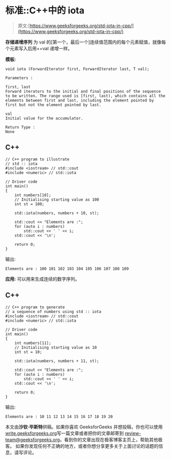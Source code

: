 # 标准::C++中的 iota

> 原文:[https://www.geeksforgeeks.org/std-iota-in-cpp/](https://www.geeksforgeeks.org/std-iota-in-cpp/)

**存储递增序列**
为 val 的[第一个，最后一个]连续值范围内的每个元素赋值，就像每个元素写入后用++val 递增一样。

**模板:**

```
void iota (ForwardIterator first, ForwardIterator last, T val);

Parameters :

first, last
Forward iterators to the initial and final positions of the sequence
to be written. The range used is [first, last), which contains all the
elements between first and last, including the element pointed by
first but not the element pointed by last.

val
Initial value for the accumulator. 

Return Type :
None
```

## C++

```
// C++ program to illustrate
// std :: iota
#include <iostream> // std::cout
#include <numeric> // std::iota

// Driver code
int main()
{
    int numbers[10];
    // Initialising starting value as 100
    int st = 100;

    std::iota(numbers, numbers + 10, st);

    std::cout << "Elements are :";
    for (auto i : numbers)
        std::cout << ' ' << i;
    std::cout << '\n';

    return 0;
}
```

输出:

```
Elements are : 100 101 102 103 104 105 106 107 108 109
```

**应用:**
可以用来生成连续的数字序列。

## C++

```
// C++ program to generate
// a sequence of numbers using std :: iota
#include <iostream> // std::cout
#include <numeric> // std::iota

// Driver code
int main()
{
    int numbers[11];
    // Initialising starting value as 10
    int st = 10;

    std::iota(numbers, numbers + 11, st);

    std::cout << "Elements are :";
    for (auto i : numbers)
        std::cout << ' ' << i;
    std::cout << '\n';

    return 0;
}
```

输出:

```
Elements are : 10 11 12 13 14 15 16 17 18 19 20
```

本文由**沙钦·毕斯特**供稿。如果你喜欢 GeeksforGeeks 并想投稿，你也可以使用[write.geeksforgeeks.org](https://write.geeksforgeeks.org)写一篇文章或者把你的文章邮寄到 review-team@geeksforgeeks.org。看到你的文章出现在极客博客主页上，帮助其他极客。
如果你发现任何不正确的地方，或者你想分享更多关于上面讨论的话题的信息，请写评论。